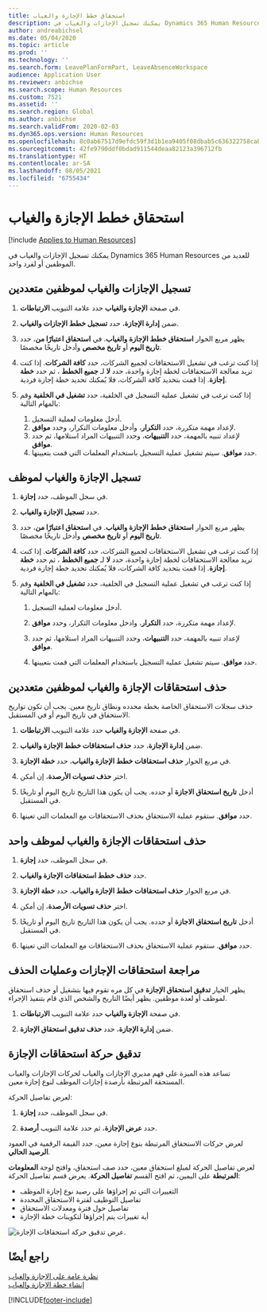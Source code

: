 ```yaml
---
title: استحقاق خطط الإجازة والغياب
description: يمكنك تسجيل الإجازات والغياب في Dynamics 365 Human Resources للعديد من الموظفين أو لفرد واحد.
author: andreabichsel
ms.date: 05/04/2020
ms.topic: article
ms.prod: ''
ms.technology: ''
ms.search.form: LeavePlanFormPart, LeaveAbsenceWorkspace
audience: Application User
ms.reviewer: anbichse
ms.search.scope: Human Resources
ms.custom: 7521
ms.assetid: ''
ms.search.region: Global
ms.author: anbichse
ms.search.validFrom: 2020-02-03
ms.dyn365.ops.version: Human Resources
ms.openlocfilehash: 8c0ab67517d9efdc59f3d1b1ea9405f08dbab5c636322758cab761ecd5481681
ms.sourcegitcommit: 42fe9790ddf0bdad911544deaa82123a396712fb
ms.translationtype: HT
ms.contentlocale: ar-SA
ms.lasthandoff: 08/05/2021
ms.locfileid: "6755434"
---
```

# <a name="accrue-leave-and-absence-plans"></a>استحقاق خطط الإجازة والغياب

[!include [Applies to Human Resources](../includes/applies-to-hr.md)]

يمكنك تسجيل الإجازات والغياب في Dynamics 365 Human Resources للعديد من الموظفين أو لفرد واحد.

## <a name="accrue-leave-and-absence-for-multiple-employees"></a>تسجيل الإجازات والغياب لموظفين متعددين

1. في صفحة **‏‫الإجازة والغياب‬** حدد علامة التبويب **الارتباطات**.

2. ضمن **إدارة الإجازة**، حدد **تسجيل خطط الإجازات والغياب**.

3. يظهر مربع الحوار **استحقاق خطط الإجازة والغياب‬**. في **استحقاق اعتبارًا من**، حدد **تاريخ اليوم** أو **تاريخ مخصص** وأدخل تاريخًا مخصصًا.

4. إذا كنت ترغب في تشغيل الاستحقاقات لجميع الشركات، حدد **كافة الشركات**. إذا كنت تريد معالجة الاستحقاقات لخطة إجازة واحدة، حدد **لا** لـ **جميع الخطط** ، ثم حدد **خطة إجازة**. إذا قمت بتحديد كافة الشركات، فلا يُمكنك تحديد خطة إجازة فردية.

5. إذا كنت ترغب في تشغيل عملية التسجيل في الخلفية، حدد **تشغيل في الخلفية** وقم بالمهام التالية:

    1. أدخل معلومات لعملية التسجيل.
    2. لإعداد مهمة متكررة، حدد **التكرار**، وأدخل معلومات التكرار، وحدد **موافق**.
    3. لإعداد تنبيه بالمهمة، حدد **التنبيهات**، وحدد التنبيهات المراد استلامها، ثم حدد **موافق**.
    4. حدد **موافق**. سيتم تشغيل عملية التسجيل باستخدام المعلمات التي قمت بتعيينها. 

## <a name="accrue-leave-and-absence-for-an-employee"></a>تسجيل الإجازة والغياب لموظف

1. في سجل الموظف، حدد **إجازة**.

2. حدد **تسجيل الإجازة والغياب**.

3. يظهر مربع الحوار **استحقاق خطط الإجازة والغياب‬**. في **استحقاق اعتبارًا من**، حدد **تاريخ اليوم** أو **تاريخ مخصص** وأدخل تاريخًا مخصصًا.

4. إذا كنت ترغب في تشغيل الاستحقاقات لجميع الشركات، حدد **كافة الشركات**. إذا كنت تريد معالجة الاستحقاقات لخطة إجازة واحدة، حدد **لا** لـ **جميع الخطط** ، ثم حدد **خطة إجازة**. إذا قمت بتحديد كافة الشركات، فلا يُمكنك تحديد خطة إجازة فردية.

5. إذا كنت ترغب في تشغيل عملية التسجيل في الخلفية، حدد **تشغيل في الخلفية** وقم بالمهام التالية:

   1. أدخل معلومات لعملية التسجيل.

   2. لإعداد مهمة متكررة، حدد **التكرار**، وادخل معلومات التكرار، وحدد **موافق**.

   3. لإعداد تنبيه بالمهمة، حدد **التنبيهات**، وحدد التنبيهات المراد استلامها، ثم حدد **موافق**.

   4. حدد **موافق**. سيتم تشغيل عملية التسجيل باستخدام المعلمات التي قمت بتعيينها.

## <a name="delete-leave-and-absence-accruals-for-multiple-employees"></a>حذف استحقاقات الإجازة والغياب لموظفين متعددين

حذف سجلات الاستحقاق الخاصة بخطة محدده ونطاق تاريخ معين. يجب أن تكون تواريخ الاستحقاق في تاريخ اليوم أو في المستقبل.

1. في صفحة **‏‫الإجازة والغياب‬** حدد علامة التبويب **الارتباطات**.

2. ضمن **إدارة الإجازة**، حدد **حذف استحقاقات خطط الإجازة والغياب**.

3. في مربع الحوار **حذف استحقاقات خطط الإجازة والغياب**، حدد **خطة الإجازة**.

4. اختر **حذف تسويات الأرصدة**، إن أمكن.

5. أدخل **تاريخ استحقاق الاجازة** أو حدده. يجب أن يكون هذا التاريخ تاريخ اليوم أو تاريخًا في المستقبل.

6. حدد **موافق**. ستقوم عملية الاستحقاق بحذف الاستحقاقات مع المعلمات التي تعينها.

## <a name="delete-leave-and-absence-accruals-for-a-single-employee"></a>حذف استحقاقات الإجازة والغياب لموظف واحد

1. في سجل الموظف، حدد **إجازة**.

2. حدد **حذف خطط استحقاقات الإجازة والغياب**.

3. في مربع الحوار **حذف استحقاقات خطط الإجازة والغياب**، حدد **خطة الإجازة**.

4. اختر **حذف تسويات الأرصدة**، إن أمكن.

5. أدخل **تاريخ استحقاق الاجازة** أو حدده. يجب أن يكون هذا التاريخ تاريخ اليوم أو تاريخًا في المستقبل.

6. حدد **موافق**. ستقوم عملية الاستحقاق بحذف الاستحقاقات مع المعلمات التي تعينها.

## <a name="review-leave-accrual-and-deletion-processes"></a>مراجعة استحقاقات الإجازات وعمليات الحذف

يظهر الخيار **تدقيق استحقاق الإجازة** في كل مره تقوم فيها بتشغيل أو حذف استحقاق لموظف أو لعدة موظفين. يظهر أيضًا التاريخ والشخص الذي قام بتنفيذ الإجراء.

1. في صفحة **‏‫الإجازة والغياب‬** حدد علامة التبويب **الارتباطات**.

2. ضمن **إدارة الإجازة**، حدد **حذف تدقيق استحقاق الإجازة**.

## <a name="leave-accrual-transaction-auditing"></a>تدقيق حركة استحقاقات الإجازة

تساعد هذه الميزة على فهم مديري الإجازات والغياب لحركات الإجازات والغياب المستحقة المرتبطة بأرصدة إجازات الموظف لنوع إجازة معين.

لعرض تفاصيل الحركة:

1. في سجل الموظف، حدد **إجازة**.

2. حدد **عرض الإجازة**، ثم حدد علامة التبويب **أرصدة**.

لعرض حركات الاستحقاق المرتبطة بنوع إجازة معين، حدد القيمة الرقمية في العمود **الرصيد الحالي**.

لعرض تفاصيل الحركة لمبلغ استحقاق معين، حدد صف استحقاق، وافتح لوحة **المعلومات المرتبطة** على اليمين، ثم افتح القسم **تفاصيل الحركة**. يعرض قسم تفاصيل الحركة:

- التغييرات التي تم إجراؤها على رصيد نوع إجازة الموظف
- تفاصيل التوظيف لفترة الاستحقاق المحددة
- تفاصيل حول فترة ومعدلات الاستحقاق
- أية تغييرات يتم إجراؤها لتكوينات خطة الإجازة

![عرض تدقيق حركة استحقاقات الإجازة.](media/hr-leave-and-absence-accrue-audit.png)

## <a name="see-also"></a>راجع أيضًا

[نظرة عامة على الإجازة والغياب](hr-leave-and-absence-overview.md)</br>
[إنشاء خطة الإجازة والغياب](hr-leave-and-absence-plans.md)



[!INCLUDE[footer-include](../includes/footer-banner.md)]
